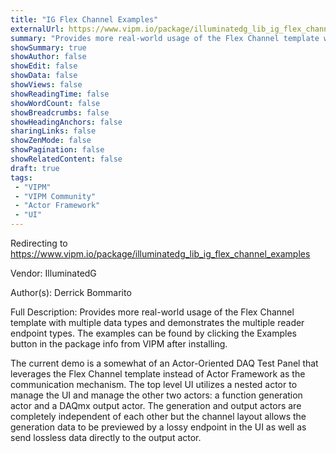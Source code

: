 ```yaml
---
title: "IG Flex Channel Examples"
externalUrl: https://www.vipm.io/package/illuminatedg_lib_ig_flex_channel_examples
summary: "Provides more real-world usage of the Flex Channel template with multiple data types and demonstrates the multiple reader endpoint types."
showSummary: true
showAuthor: false
showEdit: false
showData: false
showViews: false
showReadingTime: false
showWordCount: false
showBreadcrumbs: false
showHeadingAnchors: false
sharingLinks: false
showZenMode: false
showPagination: false
showRelatedContent: false
draft: true
tags:
 - "VIPM"
 - "VIPM Community"
 - "Actor Framework"
 - "UI"
---
```


Redirecting to https://www.vipm.io/package/illuminatedg_lib_ig_flex_channel_examples

Vendor: IlluminatedG

Author(s): Derrick Bommarito
 
Full Description:
Provides more real-world usage of the Flex Channel template with multiple data types and demonstrates the multiple reader endpoint types. The examples can be found by clicking the Examples button in the package info from VIPM after installing.

The current demo is a somewhat of an Actor-Oriented DAQ Test Panel that leverages the Flex Channel template instead of Actor Framework as the communication mechanism. The top level UI utilizes a nested actor to manage the UI and manage the other two actors: a function generation actor and a DAQmx output actor. The generation and output actors are completely independent of each other but the channel layout allows the generation data to be previewed by a lossy endpoint in the UI as well as send lossless data directly to the output actor.